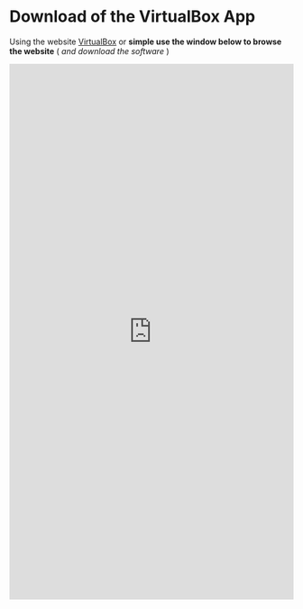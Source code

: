 # Download of the VirtualBox App

Using the website [VirtualBox](https://www.virtualbox.org/) or **simple use the window below to browse the website** ( _and download the software_ )

<iframe src="https://www.virtualbox.org/" title="VirtualBox webpage" width="100%" height="950" scrolling="no" frameborder="0" allowtransparency="true"></iframe>

